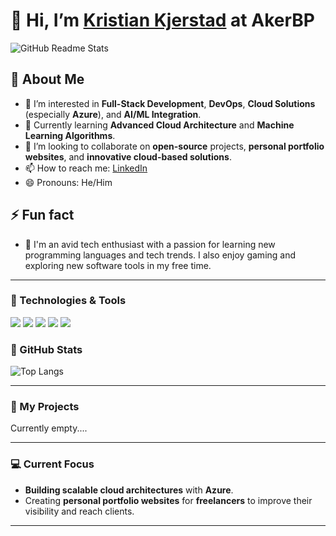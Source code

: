 # 👋 Hi, I’m [Kristian Kjerstad](https://github.com/KristianKjerstadAkerBP) at AkerBP

![GitHub Readme Stats](https://github-readme-stats.vercel.app/api?username=KristianKjerstadAkerBP&show_icons=true&hide_title=true&count_private=true&theme=radical)

## 👀 About Me

- 🎯 I’m interested in **Full-Stack Development**, **DevOps**, **Cloud Solutions** (especially **Azure**), and **AI/ML Integration**.
- 🌱 Currently learning **Advanced Cloud Architecture** and **Machine Learning Algorithms**.
- 💞️ I’m looking to collaborate on **open-source** projects, **personal portfolio websites**, and **innovative cloud-based solutions**.
- 📫 How to reach me: [LinkedIn]([https://www.linkedin.com/in/kristian-kjerstad/](https://www.linkedin.com/in/kristian-kjerstad-2a7845138/?originalSubdomain=no))
- 😄 Pronouns: He/Him

## ⚡ Fun fact
- 🚀 I'm an avid tech enthusiast with a passion for learning new programming languages and tech trends. I also enjoy gaming and exploring new software tools in my free time.

---

### 🔧 Technologies & Tools

![](https://img.shields.io/badge/Tools-Azure-brightgreen)
![](https://img.shields.io/badge/Tools-Python-orange)
![](https://img.shields.io/badge/Tools-SQL-blue)
![](https://img.shields.io/badge/Tools-WordPress-purple)
![](https://img.shields.io/badge/Tools-Docker-00f7f7)

### 🚀 GitHub Stats

![Top Langs](https://github-readme-stats.vercel.app/api/top-langs/?username=KristianKjerstadAkerBP&langs_count=5&theme=radical)

---

### 📜 My Projects

Currently empty....

---

### 💻 Current Focus

- **Building scalable cloud architectures** with **Azure**.
- Creating **personal portfolio websites** for **freelancers** to improve their visibility and reach clients.

---
